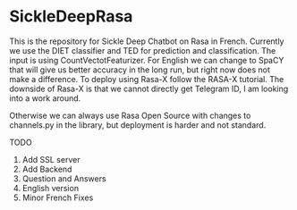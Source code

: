 # SickleDeepRasa
 
 This is the repository for Sickle Deep Chatbot on Rasa in French. Currently we use the DIET classifier and TED for prediction and classification. The input is using CountVectotFeaturizer. For English we can change to SpaCY that will give us better accuracy in the long run, but right now does not make a difference. To deploy using Rasa-X follow the RASA-X tutorial. 
The downside of Rasa-X is that we cannot directly get Telegram ID, I am looking into a work around. 
 
 Otherwise we can always use Rasa Open Source with changes to channels.py in the library, but deployment is harder and not standard.
 
 TODO 
 1) Add SSL server
 2) Add Backend
 3) Question and Answers
 4) English version
 5) Minor French Fixes
